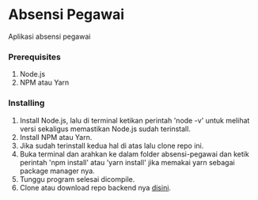 # Absensi Pegawai

Aplikasi absensi pegawai

### Prerequisites

1. Node.js
2. NPM atau Yarn

### Installing

1. Install Node.js, lalu di terminal ketikan perintah 'node -v' untuk melihat versi sekaligus memastikan Node.js sudah terinstall.
2. Install NPM atau Yarn.
3. Jika sudah terinstall kedua hal di atas lalu clone repo ini.
4. Buka terminal dan arahkan ke dalam folder absensi-pegawai dan ketik perintah 'npm install' atau 'yarn install' jika memakai yarn sebagai package manager nya.
5. Tunggu program selesai dicompile.
6. Clone atau download repo backend nya [disini](https://github.com/mrizkimaulidan/projek-absensi).
